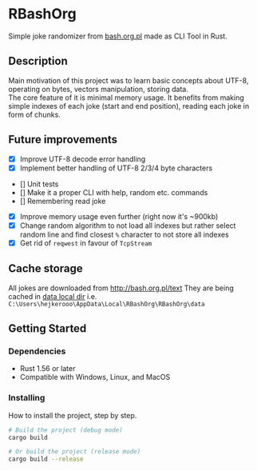 # RBashOrg

Simple joke randomizer from [bash.org.pl](http://bash.org.pl/) made as CLI Tool in Rust.

## Description
Main motivation of this project was to learn basic concepts about UTF-8, operating on bytes, vectors manipulation, storing data.  
The core feature of it is minimal memory usage. It benefits from making simple indexes of each joke (start and end position), reading each joke in form of chunks.  

## Future improvements
- [x] Improve UTF-8 decode error handling
- [x] Implement better handling of UTF-8 2/3/4 byte characters
- [] Unit tests
- [] Make it a proper CLI with help, random etc. commands
- [] Remembering read joke
- [x] Improve memory usage even further (right now it's ~900kb)
- [x] Change random algorithm to not load all indexes but rather select random line and find closest `%` character to not store all indexes
- [x] Get rid of `reqwest` in favour of `TcpStream`

## Cache storage
All jokes are downloaded from http://bash.org.pl/text
They are being cached in [data local dir](https://docs.rs/dirs/latest/dirs/fn.data_local_dir.html)
i.e. `C:\Users\hejkerooo\AppData\Local\RBashOrg\RBashOrg\data`

## Getting Started

### Dependencies

* Rust 1.56 or later
* Compatible with Windows, Linux, and MacOS

### Installing

How to install the project, step by step.

```bash
# Build the project (debug mode)
cargo build

# Or build the project (release mode)
cargo build --release